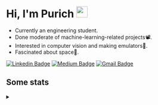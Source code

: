 <h1 align="left">Hi, I'm Purich
<img src="https://media.giphy.com/media/hvRJCLFzcasrR4ia7z/giphy.gif" width="30px"/></h1>

* Currently an engineering student.
* Done moderate of machine-learning-related projects:film_projector:.
* Interested in computer vision and making emulators:space_invader:.
* Fascinated about space:milky_way:.

[![Linkedin Badge](https://img.shields.io/badge/-Purich-blue?style=flat-square&logo=Linkedin&logoColor=white&link=https://www.linkedin.com/in/purich-siritip-16b3b3255/)](https://www.linkedin.com/in/purich-siritip-16b3b3255) [![Medium Badge](https://img.shields.io/badge/-@purich-gray?style=flat-square&labelColor=000000&logo=Medium&link=https://medium.com/@phuritsiritip)](https://medium.com/@phuritsiritip)
[![Gmail Badge](https://img.shields.io/badge/-mark.phurit@gmail.com-c14438?style=flat-square&logo=Gmail&logoColor=white&link=mailto:mark.phurit@gmail.com)](mailto:mark.phurit@gmail.com)

## Some stats

<details>
  <summary></summary>
  
  <!--START_SECTION:waka-->
**I'm an Early 🐤** 

```text
🌞 Morning                509 commits         ██████████░░░░░░░░░░░░░░░   38.36 % 
🌆 Daytime                397 commits         ███████░░░░░░░░░░░░░░░░░░   29.92 % 
🌃 Evening                368 commits         ███████░░░░░░░░░░░░░░░░░░   27.73 % 
🌙 Night                  53 commits          █░░░░░░░░░░░░░░░░░░░░░░░░   03.99 % 
```


📊 **This Week I Spent My Time On** 

```text
💬 Programming Languages: 
Python                   3 hrs 5 mins        ██████████████░░░░░░░░░░░   56.97 % 
TSQL                     56 mins             ████░░░░░░░░░░░░░░░░░░░░░   17.20 % 
XML                      35 mins             ███░░░░░░░░░░░░░░░░░░░░░░   10.94 % 
GDScript                 30 mins             ██░░░░░░░░░░░░░░░░░░░░░░░   09.25 % 
Prolog                   17 mins             █░░░░░░░░░░░░░░░░░░░░░░░░   05.51 % 

🐱‍💻 Projects: 
Office Hour              4 hrs 7 mins        ███████████████████░░░░░░   76.06 % 
DeepLabV3Plus-Pytorch    1 hr 18 mins        ██████░░░░░░░░░░░░░░░░░░░   23.94 % 
MRI-Segmentation         0 secs              ░░░░░░░░░░░░░░░░░░░░░░░░░   00.01 % 
```


<!--END_SECTION:waka-->

  <!--START_SECTION:waka-simple-->

```text
From: 19 January 2023 - To: 01 October 2023

Total Time: 88 hrs 26 mins

Python         66 hrs 59 mins  ███████████████████░░░░░░   75.76 %
Java           10 hrs 57 mins  ███░░░░░░░░░░░░░░░░░░░░░░   12.39 %
GDScript3      2 hrs 34 mins   ▓░░░░░░░░░░░░░░░░░░░░░░░░   02.91 %
C++            1 hr 42 mins    ▒░░░░░░░░░░░░░░░░░░░░░░░░   01.93 %
YAML           50 mins         ▒░░░░░░░░░░░░░░░░░░░░░░░░   00.96 %
Text           43 mins         ▒░░░░░░░░░░░░░░░░░░░░░░░░   00.82 %
```

<!--END_SECTION:waka-simple-->

  <!--![Anurag's GitHub stats](https://github-readme-stats.vercel.app/api?username=vikimark&show_icons=true&theme=gruvbox_light)-->
  
</details>

<!--
**vikimark/vikimark** is a ✨ _special_ ✨ repository because its `README.md` (this file) appears on your GitHub profile.

Here are some ideas to get you started:

- 🔭 I’m currently working on ...
- 🌱 I’m currently learning ...
- 👯 I’m looking to collaborate on ...
- 🤔 I’m looking for help with ...
- 💬 Ask me about ...
- 📫 How to reach me: ...
- 😄 Pronouns: ...
- ⚡ Fun fact: ...
-->
